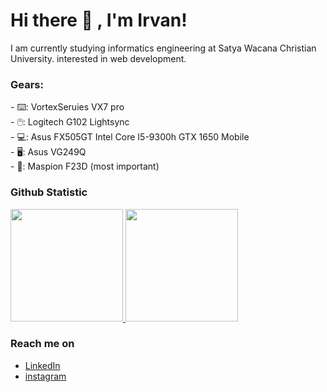 # <summary><strong>Hi there :wave: , I'm Irvan!</strong></summary>
I am currently studying informatics engineering at Satya Wacana Christian University. interested in web development.
### <summary><strong>Gears:</strong></summary>
<p>
    - ⌨️: VortexSeruies VX7 pro </br>
    - 🖱️: Logitech G102 Lightsync</br>
    - 💻: Asus FX505GT Intel Core I5-9300h GTX 1650 Mobile </br>
    - 🖥️: Asus VG249Q </br>
    - 🎐: Maspion F23D (most important) </br>
</p>


 
### Github Statistic
<p align="left">
<a href="https://github.com/irvanwn">
  <img height="180em" src="https://github-readme-stats-eight-theta.vercel.app/api?username=irvanwn&show_icons=true&theme=algolia&include_all_commits=true&count_private=true"/>
  <img height="180em" src="https://github-readme-stats-eight-theta.vercel.app/api/top-langs/?username=irvanwn&layout=compact&langs_count=8&theme=algolia"/>
</a>
</p>

### Reach me on
- <a href="https://linkedin.com/in/nicholas-irvan-winata/">LinkedIn</a>
- <a href="https://instagram.com/irvanwn_">instagram</a>
